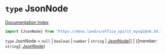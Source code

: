 # `type` JsonNode

[Documentation Index](../README.md)

```ts
import {JsonNode} from "https://deno.land/x/office_spirit_mysql@v0.19.18/mod.ts"
```

`type` JsonNode = `null` | `boolean` | `number` | `string` | [JsonNode](../type.JsonNode/README.md)\[] | \{\[member: `string`]: [JsonNode](../type.JsonNode/README.md)}